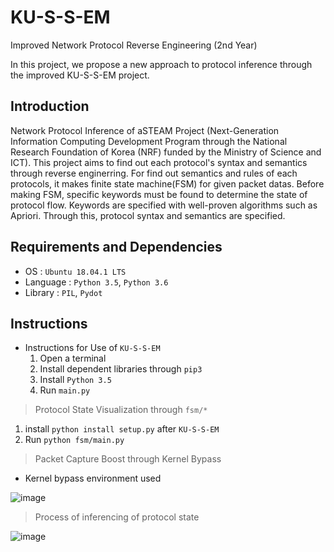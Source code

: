 # KU-S-S-EM
Improved Network Protocol Reverse Engineering (2nd Year)

In this project, we propose a new approach to protocol inference through the improved KU-S-S-EM project.

## Introduction
Network Protocol Inference of aSTEAM Project (Next-Generation Information Computing Development Program through the National Research Foundation of Korea (NRF) funded by the Ministry of Science and ICT). 
This project aims to find out each protocol's syntax and semantics through reverse enginerring. For find out semantics and rules of each protocols, it makes finite state machine(FSM) for given packet datas. Before making FSM, specific keywords must be found to determine the state of protocol flow. Keywords are specified with well-proven algorithms such as Apriori. Through this, protocol syntax and semantics are specified. 

## Requirements and Dependencies
* OS : `Ubuntu 18.04.1 LTS`
* Language : `Python 3.5`, `Python 3.6`
* Library : `PIL`, `Pydot`

## Instructions
* Instructions for Use of `KU-S-S-EM`
  1. Open a terminal
  2. Install dependent libraries through `pip3`
  3. Install `Python 3.5`
  4. Run `main.py`

> Protocol State Visualization through `fsm/*`  
  1. install `python install setup.py` after `KU-S-S-EM`
  2. Run `python fsm/main.py` 


> Packet Capture Boost through Kernel Bypass
  * Kernel bypass environment used
  
  
  ![image](https://user-images.githubusercontent.com/6499345/68916778-d05fde80-07aa-11ea-9af0-b12d358ec00f.png)

> Process of inferencing of protocol state


  ![image](https://user-images.githubusercontent.com/6499345/68916807-f2f1f780-07aa-11ea-9627-fe8922a41793.png)
